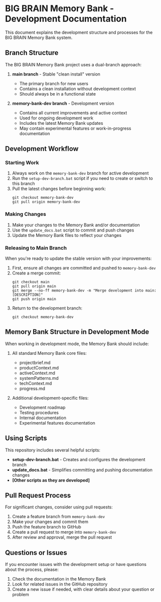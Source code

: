 # BIG BRAIN Memory Bank - Development Documentation

This document explains the development structure and processes for the BIG BRAIN
Memory Bank system.

## Branch Structure

The BIG BRAIN Memory Bank project uses a dual-branch approach:

1. **main branch** - Stable "clean install" version

   - The primary branch for new users
   - Contains a clean installation without development context
   - Should always be in a functional state

2. **memory-bank-dev branch** - Development version
   - Contains all current improvements and active context
   - Used for ongoing development work
   - Includes the latest Memory Bank updates
   - May contain experimental features or work-in-progress documentation

## Development Workflow

### Starting Work

1. Always work on the `memory-bank-dev` branch for active development
2. Run the `setup-dev-branch.bat` script if you need to create or switch to this
   branch
3. Pull the latest changes before beginning work:
   ```
   git checkout memory-bank-dev
   git pull origin memory-bank-dev
   ```

### Making Changes

1. Make your changes to the Memory Bank and/or documentation
2. Use the `update_docs.bat` script to commit and push changes
3. Update the Memory Bank files to reflect your changes

### Releasing to Main Branch

When you're ready to update the stable version with your improvements:

1. First, ensure all changes are committed and pushed to `memory-bank-dev`
2. Create a merge commit:
   ```
   git checkout main
   git pull origin main
   git merge --no-ff memory-bank-dev -m "Merge development into main: [DESCRIPTION]"
   git push origin main
   ```
3. Return to the development branch:
   ```
   git checkout memory-bank-dev
   ```

## Memory Bank Structure in Development Mode

When working in development mode, the Memory Bank should include:

1. All standard Memory Bank core files:

   - projectbrief.md
   - productContext.md
   - activeContext.md
   - systemPatterns.md
   - techContext.md
   - progress.md

2. Additional development-specific files:
   - Development roadmap
   - Testing procedures
   - Internal documentation
   - Experimental features documentation

## Using Scripts

This repository includes several helpful scripts:

- **setup-dev-branch.bat** - Creates and configures the development branch
- **update_docs.bat** - Simplifies committing and pushing documentation changes
- **[Other scripts as they are developed]**

## Pull Request Process

For significant changes, consider using pull requests:

1. Create a feature branch from `memory-bank-dev`
2. Make your changes and commit them
3. Push the feature branch to GitHub
4. Create a pull request to merge into `memory-bank-dev`
5. After review and approval, merge the pull request

## Questions or Issues

If you encounter issues with the development setup or have questions about the
process, please:

1. Check the documentation in the Memory Bank
2. Look for related issues in the GitHub repository
3. Create a new issue if needed, with clear details about your question or
   problem
